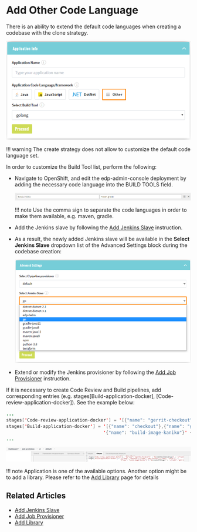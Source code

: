 # Add Other Code Language

There is an ability to extend the default code languages when creating a codebase with the clone strategy.

![other-language](../assets/operator-guide/ac_other_language.png "other-language")

!!! warning
    The create strategy does not allow to customize the default code language set.

In order to customize the Build Tool list, perform the following:

* Navigate to OpenShift, and edit the edp-admin-console deployment by adding the necessary code language into
the BUILD TOOLS field.

  ![build-tools](../assets/operator-guide/other_build_tool.png "build-tools")

  !!! note
      Use the comma sign to separate the code languages in order to make them available, e.g. maven, gradle.

* Add the Jenkins slave by following the [Add Jenkins Slave](https://github.com/epam/edp-jenkins-operator/blob/master/documentation/add-jenkins-slave.md#add-jenkins-slave) instruction.

* As a result, the newly added Jenkins slave will be available in the **Select Jenkins Slave** dropdown list of the
Advanced Settings block during the codebase creation:

  ![jenkins-slave](../assets/operator-guide/ac_jenkins_slave.png "jenkins-slave")

* Extend or modify the Jenkins provisioner by following the [Add Job Provisioner](https://github.com/epam/edp-jenkins-operator/blob/master/documentation/add-job-provision.md) instruction.

If it is necessary to create Code Review and Build pipelines, add corresponding entries (e.g. stages[Build-application-docker], [Code-review-application-docker]). See the example below:

```java
...
stages['Code-review-application-docker'] = '[{"name": "gerrit-checkout"}' + "${commitValidateStage}" + ',{"name": "sonar"}]'
stages['Build-application-docker'] = '[{"name": "checkout"},{"name": "get-version"},{"name": "sonar"},' +
                                     '{"name": "build-image-kaniko"}' + "${createJFVStage}" + ',{"name": "git-tag"}]'
...
```

![jenkins-provisioner](../assets/operator-guide/ac_jenkins_provisioner.png "jenkins-provisioner")

!!! note
    Application is one of the available options. Another option might be to add a library. Please refer to the [Add Library](../user-guide/add-library.md) page for details

## Related Articles

* [Add Jenkins Slave](https://github.com/epam/edp-jenkins-operator/blob/master/documentation/add-jenkins-slave.md#add-jenkins-slave)
* [Add Job Provisioner](https://github.com/epam/edp-jenkins-operator/blob/master/documentation/add-job-provision.md)
* [Add Library](../user-guide/add-library.md)
